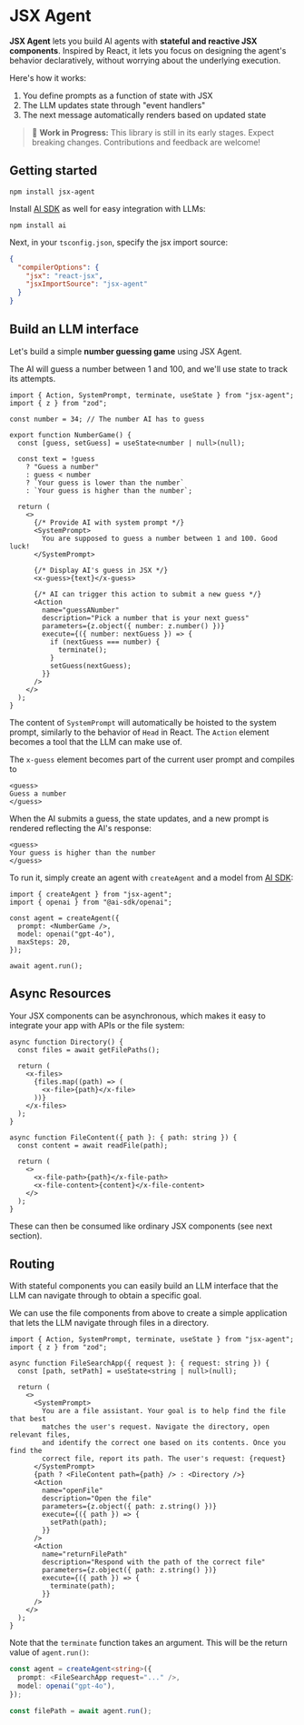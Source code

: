 # JSX Agent

**JSX Agent** lets you build AI agents with **stateful and reactive JSX components**. Inspired by React, it lets you focus on designing the agent's behavior declaratively, without worrying about the underlying execution.

Here's how it works:

1. You define prompts as a function of state with JSX
2. The LLM updates state through "event handlers"
3. The next message automatically renders based on updated state

> 🚧 **Work in Progress:** This library is still in its early stages. Expect breaking changes. Contributions and feedback are welcome!

## Getting started

```shell
npm install jsx-agent
```

Install [AI SDK](https://www.npmjs.com/package/ai) as well for easy integration with LLMs:

```shell
npm install ai
```

Next, in your `tsconfig.json`, specify the jsx import source:

```json
{
  "compilerOptions": {
    "jsx": "react-jsx",
    "jsxImportSource": "jsx-agent"
  }
}
```

## Build an LLM interface

Let's build a simple **number guessing game** using JSX Agent.

The AI will guess a number between 1 and 100, and we'll use state to track its attempts.

```tsx
import { Action, SystemPrompt, terminate, useState } from "jsx-agent";
import { z } from "zod";

const number = 34; // The number AI has to guess

export function NumberGame() {
  const [guess, setGuess] = useState<number | null>(null);

  const text = !guess
    ? "Guess a number"
    : guess < number
    ? `Your guess is lower than the number`
    : `Your guess is higher than the number`;

  return (
    <>
      {/* Provide AI with system prompt */}
      <SystemPrompt>
        You are supposed to guess a number between 1 and 100. Good luck!
      </SystemPrompt>

      {/* Display AI's guess in JSX */}
      <x-guess>{text}</x-guess>

      {/* AI can trigger this action to submit a new guess */}
      <Action
        name="guessANumber"
        description="Pick a number that is your next guess"
        parameters={z.object({ number: z.number() })}
        execute={({ number: nextGuess }) => {
          if (nextGuess === number) {
            terminate();
          }
          setGuess(nextGuess);
        }}
      />
    </>
  );
}
```

The content of `SystemPrompt` will automatically be hoisted to the system prompt, similarly to the behavior of `Head` in React. The `Action` element becomes a tool that the LLM can make use of.

The `x-guess` element becomes part of the current user prompt and compiles to

```
<guess>
Guess a number
</guess>
```

When the AI submits a guess, the state updates, and a new prompt is rendered reflecting the AI's response:

```
<guess>
Your guess is higher than the number
</guess>
```

To run it, simply create an agent with `createAgent` and a model from [AI SDK](https://www.npmjs.com/package/ai):

```tsx
import { createAgent } from "jsx-agent";
import { openai } from "@ai-sdk/openai";

const agent = createAgent({
  prompt: <NumberGame />,
  model: openai("gpt-4o"),
  maxSteps: 20,
});

await agent.run();
```

## Async Resources

Your JSX components can be asynchronous, which makes it easy to integrate your app with APIs or the file system:

```tsx
async function Directory() {
  const files = await getFilePaths();

  return (
    <x-files>
      {files.map((path) => (
        <x-file>{path}</x-file>
      ))}
    </x-files>
  );
}

async function FileContent({ path }: { path: string }) {
  const content = await readFile(path);

  return (
    <>
      <x-file-path>{path}</x-file-path>
      <x-file-content>{content}</x-file-content>
    </>
  );
}
```

These can then be consumed like ordinary JSX components (see next section).

## Routing

With stateful components you can easily build an LLM interface that the LLM can navigate through to obtain a specific goal.

We can use the file components from above to create a simple application that lets the LLM navigate through files in a directory.

```tsx
import { Action, SystemPrompt, terminate, useState } from "jsx-agent";
import { z } from "zod";

async function FileSearchApp({ request }: { request: string }) {
  const [path, setPath] = useState<string | null>(null);

  return (
    <>
      <SystemPrompt>
        You are a file assistant. Your goal is to help find the file that best
        matches the user's request. Navigate the directory, open relevant files,
        and identify the correct one based on its contents. Once you find the
        correct file, report its path. The user's request: {request}
      </SystemPrompt>
      {path ? <FileContent path={path} /> : <Directory />}
      <Action
        name="openFile"
        description="Open the file"
        parameters={z.object({ path: z.string() })}
        execute={({ path }) => {
          setPath(path);
        }}
      />
      <Action
        name="returnFilePath"
        description="Respond with the path of the correct file"
        parameters={z.object({ path: z.string() })}
        execute={({ path }) => {
          terminate(path);
        }}
      />
    </>
  );
}
```

Note that the `terminate` function takes an argument. This will be the return value of `agent.run()`:

```ts
const agent = createAgent<string>({
  prompt: <FileSearchApp request="..." />,
  model: openai("gpt-4o"),
});

const filePath = await agent.run();
```
